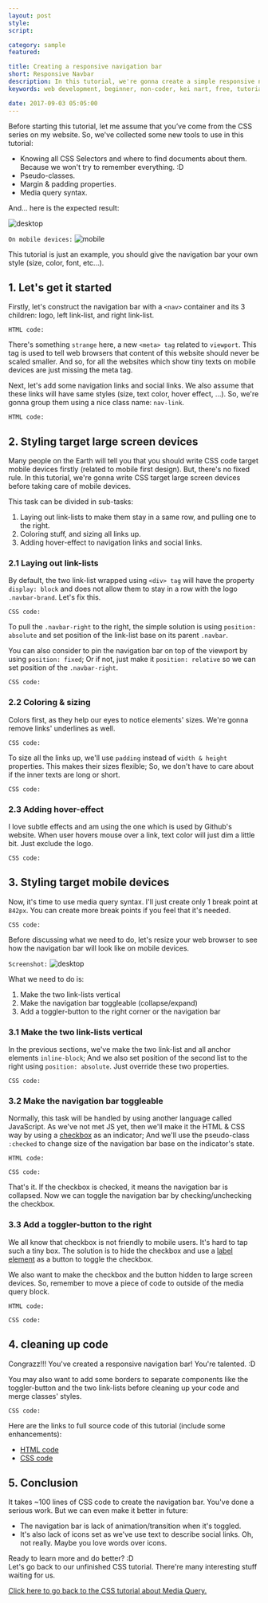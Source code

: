 ```yaml
---
layout: post
style:
script:

category: sample
featured:

title: Creating a responsive navigation bar
short: Responsive Navbar
description: In this tutorial, we're gonna create a simple responsive navigation bar using HTML and CSS. <br>This tutorial is a part of the 13th CSS tutorial on my website. <br>Please, be sure of handling basic stuff. :D
keywords: web development, beginner, non-coder, kei nart, free, tutorial, coding, programming, code nart, sample, simple, responsive, navigationm bar, html, css

date: 2017-09-03 05:05:00
---
```


Before starting this tutorial, let me assume that you’ve come from the CSS series
on my website. So, we've collected some new tools to use in this tutorial:

- Knowing all CSS Selectors and where to find documents about them. Because we
won't try to remember everything. :D
- Pseudo-classes.
- Margin & padding properties.
- Media query syntax.

And... here is the expected result:

![desktop](/images/sample/2/desktop.png)

`On mobile devices:`
![mobile](/images/sample/2/mobile.png)

This tutorial is just an example, you should give the navigation bar your own
style (size, color, font, etc...).

## 1. Let's get it started

Firstly, let's construct the navigation bar with a `<nav>` container and its 3
children: logo, left link-list, and right link-list.

`HTML code:`
<script src="https://gist.github.com/codenart/ad746b59ff7ca6812d580841f0f363a1.js">
</script>

There's something `strange` here, a new `<meta> tag` related to `viewport`. This
tag is used to tell web browsers that content of this website should never be
scaled smaller. And so, for all the websites which show tiny texts on mobile
devices are just missing the meta tag.

Next, let's add some navigation links and social links. We also assume that
these links will have same styles (size, text color, hover effect, ...). So,
we're gonna group them using a nice class name: `nav-link`.

`HTML code:`
<script src="https://gist.github.com/codenart/3b33f0638887dbf67505fbdfb0a48b4d.js">
</script>

## 2. Styling target large screen devices

Many people on the Earth will tell you that you should write CSS code target
mobile devices firstly (related to mobile first design). But, there's no fixed
rule. In this tutorial, we're gonna write CSS target large screen devices before
taking care of mobile devices.

This task can be divided in sub-tasks:

1. Laying out link-lists to make them stay in a same row, and pulling one to the right.
2. Coloring stuff, and sizing all links up.
3. Adding hover-effect to navigation links and social links.

### 2.1 Laying out link-lists

By default, the two link-list wrapped using `<div> tag` will have the property
`display: block` and does not allow them to stay in a row with the logo
`.navbar-brand`. Let's fix this.

`CSS code:`
<script src="https://gist.github.com/codenart/cc945e514b6a1a007b079ba0dc0f2fd6.js">
</script>

To pull the `.navbar-right` to the right, the simple solution is using
`position: absolute` and set position of the link-list base on its parent
`.navbar`.

You can also consider to pin the navigation bar on top of the viewport by using
`position: fixed`; Or if not, just make it `position: relative` so we can set
position of the `.navbar-right`.

`CSS code:`
<script src="https://gist.github.com/codenart/33ed7a147f1e254823501cb326d15bcc.js">
</script>

### 2.2 Coloring & sizing

Colors first, as they help our eyes to notice elements' sizes. We're gonna remove
links' underlines as well.

`CSS code:`
<script src="https://gist.github.com/codenart/d4f03a947e58fae1b9482c8f4ddd1d75.js">
</script>

To size all the links up, we'll use `padding` instead of `width & height`
properties. This makes their sizes flexible; So, we don't have to care about if
the inner texts are long or short.

`CSS code:`
<script src="https://gist.github.com/codenart/86c902d385ec7f3806c30ad3e59e13f9.js">
</script>

### 2.3 Adding hover-effect

I love subtle effects and am using the one which is used by Github's website.
When user hovers mouse over a link, text color will just dim a little bit. Just
exclude the logo.

`CSS code:`
<script src="https://gist.github.com/codenart/98a7723702d784e83b5f1de2c6a05a78.js">
</script>

## 3. Styling target mobile devices

Now, it's time to use media query syntax. I'll just create only 1 break point at
`842px`. You can create more break points if you feel that it's needed.

`CSS code:`
<script src="https://gist.github.com/codenart/7944e3ce889b538caa81d7453c64b380.js">
</script>

Before discussing what we need to do, let's resize your web browser to see how
the navigation bar will look like on mobile devices.

`Screenshot:`
![desktop](/images/sample/2/non-responsive.png)

What we need to do is:

1. Make the two link-lists vertical
2. Make the navigation bar toggleable (collapse/expand)
3. Add a toggler-button to the right corner or the navigation bar

### 3.1 Make the two link-lists vertical

In the previous sections, we've make the two link-list and all anchor elements
`inline-block`; And we also set position of the second list to the right using
`position: absolute`. Just override these two properties.

`CSS code:`
<script src="https://gist.github.com/codenart/abc23cead06f61d80b7e8ccb8eade7f9.js">
</script>

### 3.2 Make the navigation bar toggleable

Normally, this task will be handled by using another language called JavaScript.
As we've not met JS yet, then we'll make it the HTML & CSS way by using a
[checkbox](https://codenart.github.io/html/2017/07/27/html-8-other-inputs.html#2-radio-button--check-box--dropdown-list "ext")
as an indicator; And we'll use the pseudo-class `:checked` to change size of the
navigation bar base on the indicator's state.

`HTML code:`
<script src="https://gist.github.com/codenart/d37580cf274527eb03cbe708604c3b51.js">
</script>

`CSS code:`
<script src="https://gist.github.com/codenart/bf65eccd3698d66d159ade26950ce774.js">
</script>

That's it. If the checkbox is checked, it means the navigation bar is collapsed.
Now we can toggle the navigation bar by checking/unchecking the checkbox.

### 3.3 Add a toggler-button to the right

We all know that checkbox is not friendly to mobile users. It's hard to tap such
a tiny box. The solution is to hide the checkbox and use a
[label element](https://codenart.github.io/html/2017/07/27/html-8-other-inputs.html#the-label-tags "ext")
as a button to toggle the checkbox.

We also want to make the checkbox and the button hidden to large screen devices.
So, remember to move a piece of code to outside of the media query block.

`HTML code:`
<script src="https://gist.github.com/codenart/33565c9478091df036f391e8d4cfb505.js">
</script>

`CSS code:`
<script src="https://gist.github.com/codenart/c17c61318cf1223973ddc87a41756c60.js">
</script>

## 4. cleaning up code

Congrazz!!! You've created a responsive navigation bar! You're talented. :D

You may also want to add some borders to separate components like the toggler-button
and the two link-lists before cleaning up your code and merge classes' styles.

`CSS code:`
<script src="https://gist.github.com/codenart/8f17f985162759d1b84f7c0989a204bc.js">
</script>

Here are the links to full source code of this tutorial (include some enhancements):

- [HTML code](https://gist.github.com/codenart/2833d928ff72bd27de3350c66a3c3aea "ext")
- [CSS code](https://gist.github.com/codenart/e6db5ad240d89f42525c4eacd2c27543 "ext")

## 5. Conclusion

It takes ~100 lines of CSS code to create the navigation bar. You've done a
serious work. But we can even make it better in future:

- The navigation bar is lack of animation/transition when it's toggled.
- It's also lack of icons set as we've use text to describe social links. Oh,
not really. Maybe you love words over icons.

Ready to learn more and do better? :D  
Let's go back to our unfinished CSS tutorial. There're many interesting stuff
waiting for us.

[Click here to go back to the CSS tutorial about Media Query.](https://codenart.github.io/css/2017/08/24/css-13-media-query.html#make-your-navigation-bar-responsive "ext")
